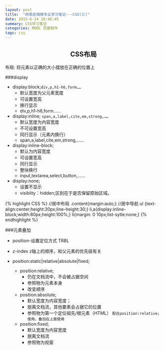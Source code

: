 ```yaml
---
layout: post
title:  "网易前端微专业学习笔记---CSS(三)"
date: 2015-6-24 10:46:45
summary: CSS学习笔记
categories: MOOC 页面制作
tags: css 
---
```


<h2 style="text-align:center;">CSS布局</h2>
<span class="blue">布局</span>: 将元素以正确的大小摆放在正确的位置上

###display
- display:block;`div,p,h1-h6,form……`
	- 默认宽度为父元素宽度
	- 可设置宽高
	- 换行显示
	- div,p,h1-h6,form……
- display:inline; `span,a,label,cite,em,strong,……`
	- 默认宽度为内容宽度
	- 不可设置宽高
	- 同行显示（元素内换行）
	- span,a,label,cite,em,strong,……
- display:inline-block;
	- 默认为内容宽度
	- 可设置宽高
	- 同行显示
	- 整块换行
	- input,textarea,select,button,……
- display:none;
	- 设置不显示
	- visiblity：hidden;区别在于是否保留原始区域。

{% highlight CSS %}
	//居中布局
	.content{margin:auto;}
	//居中导航
	ul {text-align:center;height:30px;line-height:30;}
	li,a{display:inline-block;width:80px;height:100%;}
	li{margin: 0 10px;list-sytle:none;}
{% endhighlight %}

###元素叠加
- position-设置定位方式 TRBL
- z-index z轴上的顺序，和父元素的优先级有关

- position:static|relative|absolute|fixed;
	- position:relative;
		- 仍在文档流中，不会被占据空间
		- 参照物为元素本身
		- 改变顺序
	- position:absolute;
		- 默认宽度为内容宽度；
		- 脱离文档流，其他要素会占据它的位置
		- 参照物为第一个定位祖先/根元素（HTML）  `配合position:relative;使用，叠加在上面使用`
	- position:fixed;
		- 默认宽度为内容宽度
		- 脱离文档流
		- 参照物为视窗

















